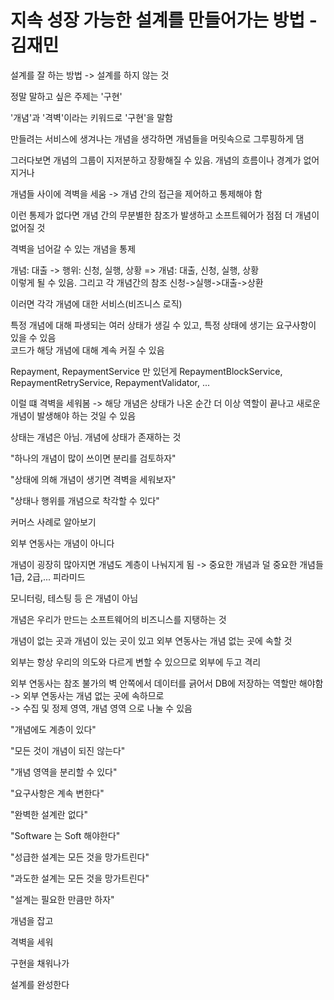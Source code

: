 # 지속 성장 가능한 설계를 만들어가는 방법 - 김재민

설계를 잘 하는 방법 -> 설계를 하지 않는 것

정말 말하고 싶은 주제는 '구현'

'개념'과 '격벽'이라는 키워드로 '구현'을 말함

만들려는 서비스에 생겨나는 개념을 생각하면 개념들을 머릿속으로 그루핑하게 댐

그러다보면 개념의 그룹이 지저분하고 장황해질 수 있음. 개념의 흐름이나 경계가 없어지거나

개념들 사이에 격벽을 세움 -> 개념 간의 접근을 제어하고 통제해야 함

이런 통제가 없다면 개념 간의 무분별한 참조가 발생하고 소프트웨어가 점점 더 개념이 없어질 것

격벽을 넘어갈 수 있는 개념을 통제

개념: 대출 -> 행위: 신청, 실행, 상황 => 개념: 대출, 신청, 실행, 상황  
이렇게 될 수 있음. 그리고 각 개념간의 참조 신청->실행->대출->상환

이러면 각각 개념에 대한 서비스(비즈니스 로직)

특정 개념에 대해 파생되는 여러 상태가 생길 수 있고, 특정 상태에 생기는 요구사항이 있을 수 있음  
코드가 해당 개념에 대해 계속 커질 수 있음

Repayment, RepaymentService 만 있던게 RepaymentBlockService, RepaymentRetryService, RepaymentValidator, ...

이럴 떄 격벽을 세워봄 -> 해당 개념은 상태가 나온 순간 더 이상 역할이 끝나고 새로운 개념이 발생해야 하는 것일 수 있음

상태는 개념은 아님. 개념에 상태가 존재하는 것

"하나의 개념이 많이 쓰이면 분리를 검토하자"

"상태에 의해 개념이 생기면 격벽을 세워보자"

"상태나 행위를 개념으로 착각할 수 있다"

커머스 사례로 알아보기

외부 연동사는 개념이 아니다

개념이 굉장히 많아지면 개념도 계층이 나눠지게 됨 -> 중요한 개념과 덜 중요한 개념들 1급, 2급,... 피라미드

모니터링, 테스팅 등 은 개념이 아님

개념은 우리가 만드는 소프트웨어의 비즈니스를 지탱하는 것

개념이 없는 곳과 개념이 있는 곳이 있고 외부 연동사는 개념 없는 곳에 속할 것

외부는 항상 우리의 의도와 다르게 변할 수 있으므로 외부에 두고 격리

외부 연동사는 참조 불가의 벽 안쪽에서 데이터를 긁어서 DB에 저장하는 역할만 해야함 -> 외부 연동사는 개념 없는 곳에 속하므로  
-> 수집 및 정제 영역, 개념 영역 으로 나눌 수 있음

"개념에도 계층이 있다"

"모든 것이 개념이 되진 않는다"

"개념 영역을 분리할 수 있다"

"요구사항은 계속 변한다"

"완벽한 설계란 없다"

"Software 는 Soft 해야한다"

"성급한 설계는 모든 것을 망가트린다"

"과도한 설계는 모든 것을 망가트린다"

"설계는 필요한 만큼만 하자" 

개념을 잡고

격벽을 세워

구현을 채워나가

설계를 완성한다
